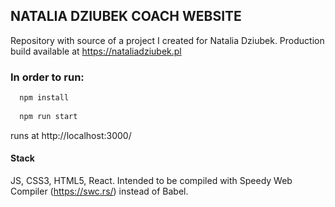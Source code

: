 ## NATALIA DZIUBEK COACH WEBSITE

Repository with source of a project I created for Natalia Dziubek.
Production build available at https://nataliadziubek.pl


### **In order to run:**

```javascript
  npm install
  
  npm run start
  ```
  
  runs at http://localhost:3000/


#### **Stack**
JS, CSS3, HTML5, React. Intended to be compiled with Speedy Web Compiler (https://swc.rs/) instead of Babel.
